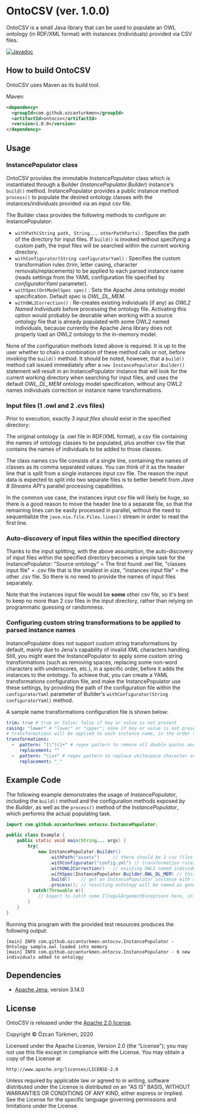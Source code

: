 # OntoCSV (ver. 1.0.0)
OntoCSV is a small Java library that can be used to populate an OWL ontology (in RDF/XML format) with instances (individuals) provided via CSV files.

[![Javadoc](https://img.shields.io/badge/javadoc-1.0.0-brightgreen)](https://ozcanturkmen.github.io/ontocsv-apidocs/)

## How to build OntoCSV

OntoCSV uses Maven as its build tool.

Maven:
```xml
<dependency>
  <groupId>com.github.ozcanturkmen</groupId>
  <artifactId>ontocsv</artifactId>
  <version>1.0.0</version>
</dependency>
```

## Usage

### InstancePopulator class

OntoCSV provides the immutable *InstancePopulator* class which is instantiated through a Builder (*InstancePopulator.Builder*) instance's ```build()``` method. InstancePopulator provides a public instance method ```process()``` to populate the desired ontology classes with the instances/individuals provided via an input csv file. 

The Builder class provides the following methods to configure an InstancePopulator: 

* ```withPath(String path, String... otherPathParts)``` : Specifies the path of the directory for input files. If ```build()``` is invoked without specifying a custom path, the input files will be searched within the current working directory.
* ```withConfigurator(String configuratorYaml)``` : Specifies the custom transformation rules (trim, letter casing, character removals/replacements) to be applied to each parsed instance name (reads settings from the YAML configuration file specified by *configuratorYaml* parameter).
* ```withSpec(OntModelSpec spec)``` : Sets the Apache Jena ontology model specification. Default spec is *OWL_DL_MEM*.
* ```withOWL2Correction()``` : Re-creates existing individuals (if any) as *OWL2 Named Individuals* before processing the ontology file. Activating this option would probably be desirable when working with a source ontology file that is already populated with some OWL2 named individuals, because currently the Apache Jena library does not properly load an OWL2 ontology to the in-memory model.

None of the configuration methods listed above is required. It is up to the user whether to chain a combination of these method calls or not, before invoking the ```build()``` method. It should be noted, however, that a ```build()``` method call issued immediately after a  ```new InstancePopulator.Builder()``` statement will result in an InstancePopulator instance that will look for the current working directory when searching for input files, and uses the default *OWL_DL_MEM* ontology model specification, without any OWL2 names individuals correction or instance name transformations.  

### Input files (1 .owl and 2 .cvs files)

Prior to execution, exactly *3 input files* should exist in the specified directory: 

The original ontology (a .owl file in RDF/XML format), a csv file containing the names of ontology classes to be populated, plus another csv file that contains the names of individuals to be added to those classes. 

The class names csv file consists of a single line, containing the names of classes as its comma separated values. You can think of it as the header line that is split from a single instances input csv file. The reason the input data is expected to split into two separate files is to better benefit from *Java 8 Streams API*'s parallel processing capabilities. 

In the common use case, the instances input csv file will likely be huge, so there is a good reason to move the header line to a separate file, so that the remaining lines can be easily processed in parallel, without the need to sequentialize the ```java.nio.file.Files.lines()``` stream in order to read the first line. 

### Auto-discovery of input files within the specified directory

Thanks to the input splitting, with the above assumption, the auto-discovery of input files within the specified directory becomes a simple task for the InstancePopulator: "Source ontology" = The first found .owl file,  "classes input file" = .csv file that is the smallest in size, "instances input file" = the other .csv file. So there is no need to provide the names of input files separately. 

Note that the instances input file would be **some** other csv file, so it's best to keep no more than 2 csv files in the input directory, rather than relying on programmatic guessing or randomness. 

### Configuring custom string transformations to be applied to parsed instance names

InstancePopulator does not support custom string transformations by default, mainly due to Jena's capability of invalid XML characters handling. Still, you might want the InstancePopulator to apply some custom string transformations (such as removing spaces, replacing some non-word characters with underscores, etc.), in a specific order, before it adds the instances to the ontology. To achieve that, you can create a YAML transformations configuration file, and make the InstancePopulator use these settings, by providing the path of the configuration file within the ```configuratorYaml``` parameter of Builder's ```withConfigurator(String configuratorYaml)``` method. 

A sample name transformations configuration file is shown below: 

```Yaml
trim: true # true or false; false if key or value is not present
casing: "lower" # "lower" or "upper"; none if key or value is not present
# transformations will be applied to each instance name, in the order specified below
transformations: 
  -  pattern: "[\")(]+" # regex pattern to remove all double quotes and parantheses
     replacement: ""
  -  pattern: "\\s+" # regex pattern to replace whitespace character sequences with a single underscore
     replacement: "_"
```

## Example Code

The following example demonstrates the usage of *InstancePopulator*, including the ```build()``` method and the configuration methods exposed by the *Builder*, as well as the ```process()``` method of the *InstancePopulator*, which performs the actual populating task. 

```Java
import com.github.ozcanturkmen.ontocsv.InstancePopulator;

public class Example {
    public static void main(String... args) {
        try{
            new InstancePopulator.Builder()
                .withPath("assets")     // there should be 2 csv files and an .owl file present in ./assets directory
                .withConfigurator("config.yml") // transformation rules are placed in config.yml, located somewhere within the classpath  
                .withOWL2Correction()   // existing OWL2 named individuals (if any) will be pre-processed
                .withSpec(InstancePopulator.Builder.OWL_DL_MEM) // this is the default spec (Jena ontology model specification)
                .build()    // get an InstancePopulator instance with above configuration
                .process(); // resulting ontology will be named as generated.owl
        } catch(Throwable e){
            // Expect to catch some IllegalArgumentExceptions here, in case of misconfiguration
        }
    }
}
```
Running this program with the provided test resources produces the following output:
```
[main] INFO com.github.ozcanturkmen.ontocsv.InstancePopulator - Ontology sample.owl loaded into memory
[main] INFO com.github.ozcanturkmen.ontocsv.InstancePopulator - 6 new individuals added to ontology
```

## Dependencies
* [Apache Jena](https://github.com/apache/jena), version 3.14.0

## License
OntoCSV is released under the [Apache 2.0 license](http://www.apache.org/licenses/LICENSE-2.0).

>
Copyright &copy; Özcan Türkmen, 2020

Licensed under the Apache License, Version 2.0 (the "License");
you may not use this file except in compliance with the License.
You may obtain a copy of the License at

    http://www.apache.org/licenses/LICENSE-2.0

Unless required by applicable law or agreed to in writing, software
distributed under the License is distributed on an "AS IS" BASIS,
WITHOUT WARRANTIES OR CONDITIONS OF ANY KIND, either express or implied.
See the License for the specific language governing permissions and
limitations under the License.